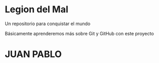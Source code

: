 # Legion del Mal
Un repositorio para conquistar el mundo

Básicamente aprenderemos más sobre Git y GitHub con este proyecto


# JUAN PABLO




